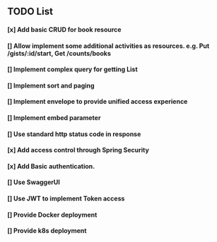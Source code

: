 ## TODO List

#### [x] Add basic CRUD for book resource

#### [] Allow implement some additional activities as resources. e.g. Put /gists/:id/start, Get /counts/books

#### [] Implement complex query for getting List

#### [] Implement sort and paging

#### [] Implement envelope to provide unified access experience

#### [] Implement embed parameter

#### [] Use standard http status code in response

#### [x] Add access control through Spring Security

#### [x] Add Basic authentication.

#### [] Use SwaggerUI

#### [] Use JWT to implement Token access

#### [] Provide Docker deployment

#### [] Provide k8s deployment


